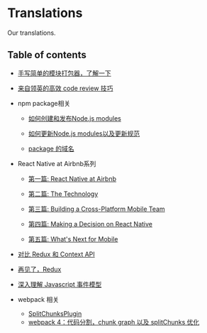 # Translations
Our translations.

## Table of contents

* [手写简单的模块打包器，了解一下](docs/手写简单的模块打包器，了解一下/README.md)

* [来自领英的高效 code review 技巧](docs/来自领英的高效%20code%20review%20技巧/README.md)

* npm package相关
    * [如何创建和发布Node.js modules](docs/npm-package/docs/package_publish)
    
    * [如何更新Node.js modules以及更新规范](docs/npm-package/docs/package_update)
    
    * [package 的域名](docs/npm-package/docs/package_scope)

* React Native at Airbnb系列
	 * [第一篇: React Native at Airbnb](docs/Airbnb%20的%20React%20Native%20实践：%20概述/README.md)

	 * [第二篇: The Technology](docs/Airbnb%20的%20React%20Native%20实践：%20技术细节/README.md)

	 * [第三篇: Building a Cross-Platform Mobile Team](docs/Airbnb%20的%20React%20Native%20实践：%20构建一个跨平台的移动端团队/README.md)

	 * [第四篇: Making a Decision on React Native](docs/Airbnb%20的%20React%20Native%20实践：%20弃用%20React%20Native/README.md)

	 * [第五篇: What's Next for Mobile](docs/Airbnb%20的%20React%20Native%20实践：%20移动端发展计划/README.md)
	 
* [对比 Redux 和 Context API](docs/对比%20Redux%20和%20Context%20API/README.md)
* [再见了，Redux](docs/再见了，Redux/README.md)
* [深入理解 Javascript 事件模型](docs/event-model/README.md)
* webpack 相关
  * [SplitChunksPlugin](docs/split-chunks-plugin/README.md)
  * [webpack 4：代码分割，chunk graph 以及 splitChunks 优化](docs/split-chunks-plugin/optimization.md)